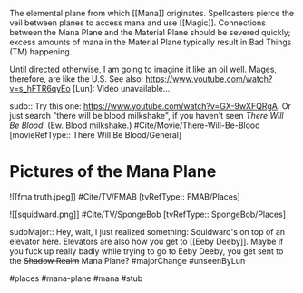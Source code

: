 The elemental plane from which [[Mana]] originates. Spellcasters pierce the veil between planes to access mana and use [[Magic]]. Connections between the Mana Plane and the Material Plane should be severed quickly; excess amounts of mana in the Material Plane typically result in Bad Things (TM) happening.

Until directed otherwise, I am going to imagine it like an oil well. Mages, therefore, are like the U.S. See also: https://www.youtube.com/watch?v=s_hFTR6qyEo
	[Lun]: Video unavailable...

sudo:: Try this one: https://www.youtube.com/watch?v=GX-9wXFQRgA. Or just search "there will be blood milkshake", if you haven't seen *There Will Be Blood*. (Ew. Blood milkshake.)
#Cite/Movie/There-Will-Be-Blood [movieRefType:: There Will Be Blood/General]

# Pictures of the Mana Plane
![[fma truth.jpeg]]
#Cite/TV/FMAB [tvRefType:: FMAB/Places]

![[squidward.png]]
#Cite/TV/SpongeBob [tvRefType:: SpongeBob/Places]

sudoMajor:: Hey, wait, I just realized something: Squidward's on top of an elevator here. Elevators are also how you get to [[Eeby Deeby]]. Maybe if you fuck up really badly while trying to go to Eeby Deeby, you get sent to the ~~Shadow Realm~~ Mana Plane?
#majorChange #unseenByLun 

#places #mana-plane #mana #stub 